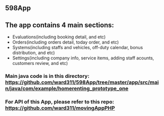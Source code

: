 ## 598App

## The app contains 4 main sections: 
* Evaluations(including booking detail, and etc)
* Orders(including orders detail, today order, and etc)
* Systems(including staffs and vehicles, off-duty calendar, bonus distribution, and etc)
* Settings(including company info, service items, adding staff acounts, customers review, and etc)

### Main java code is in this directory: https://github.com/ward311/598App/tree/master/app/src/main/java/com/example/homerenting_prototype_one
### For API of this App, please refer to this repo: https://github.com/ward311/movingAppPHP
